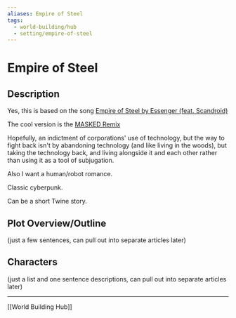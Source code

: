 ```yaml
---
aliases: Empire of Steel
tags:
  - world-building/hub
  - setting/empire-of-steel
---
```

# Empire of Steel 

## Description

Yes, this is based on the song [Empire of Steel by Essenger (feat. Scandroid)](https://www.youtube.com/watch?v=BQ5ecQCbD5k)

The cool version is the [MASKED Remix](https://www.youtube.com/watch?v=sLUJuluKn9E)

Hopefully, an indictment of corporations' use of technology, but the way to fight back isn't by abandoning technology (and like living in the woods), but taking the technology back, and living alongside it and each other rather than using it as a tool of subjugation.

Also I want a human/robot romance.

Classic cyberpunk.

Can be a short Twine story.

## Plot Overview/Outline

(just a few sentences, can pull out into separate articles later)

## Characters

(just a list and one sentence descriptions, can pull out into separate articles later)

---
[[World Building Hub]]